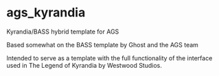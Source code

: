 # ags_kyrandia
Kyrandia/BASS hybrid template for AGS

Based somewhat on the BASS template by Ghost and the AGS team

Intended to serve as a template with the full functionality of the interface used in The Legend of Kyrandia by Westwood Studios.
